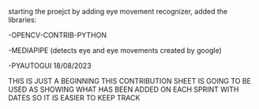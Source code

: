 starting the proejct by adding eye movement recognizer, added the libraries:

-OPENCV-CONTRIB-PYTHON

-MEDIAPIPE (detects eye and eye movements created by google)

-PYAUTOGUI
18/08/2023

THIS IS JUST A BEGINNING THIS CONTRIBUTION SHEET IS GOING TO BE USED AS SHOWING WHAT HAS BEEN ADDED ON EACH SPRINT WITH DATES SO IT IS EASIER TO KEEP TRACK